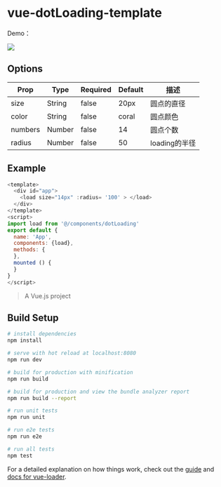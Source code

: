 # vue-dotLoading-template

Demo：

![](http://ww1.sinaimg.cn/large/ec07bbd2gy1fsk76pb0c1j204403ja9u.jpg)



## Options

| Prop    | Type   | Required | Default | 描述          |
| ------- | ------ | -------- | ------- | ------------- |
| size    | String | false    | 20px    | 圆点的直径    |
| color   | String | false    | coral   | 圆点颜色      |
| numbers | Number | false    | 14      | 圆点个数      |
| radius  | Number | false    | 50      | loading的半径 |



## Example 

```javascript
<template>
  <div id="app">
    <load size="14px" :radius= '100' > </load>
  </div>
</template>
<script>
import load from '@/components/dotLoading'
export default {
  name: 'App',
  components: {load},
  methods: {
  },
  mounted () {
  }
}
</script>
```

> A Vue.js project

## Build Setup

``` bash
# install dependencies
npm install

# serve with hot reload at localhost:8080
npm run dev

# build for production with minification
npm run build

# build for production and view the bundle analyzer report
npm run build --report

# run unit tests
npm run unit

# run e2e tests
npm run e2e

# run all tests
npm test
```

For a detailed explanation on how things work, check out the [guide](http://vuejs-templates.github.io/webpack/) and [docs for vue-loader](http://vuejs.github.io/vue-loader).
